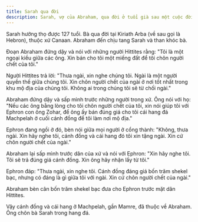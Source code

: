 ```yaml
---
title: Sarah qua đời
description: Sarah, vợ của Abraham, qua đời ở tuổi già sau một cuộc đời đầy biến động và đức tin. Abraham đau buồn, tìm mua mảnh đất để chôn cất Sarah.
---
```


Sarah hưởng thọ được 127 tuổi. Bà qua đời tại Kiriath Arba (về sau gọi là Hebron), thuộc xứ Canaan. Abraham đến chịu tang Sarah và than khóc bà.

Đoạn Abraham đứng dậy và nói với những người Hittites rằng: "Tôi là một ngoại kiều giữa các ông. Xin bán cho tôi một miếng đất để tôi chôn người chết của tôi."

Người Hittites trả lời: "Thưa ngài, xin nghe chúng tôi. Ngài là một người quyền thế giữa chúng tôi. Xin chôn người chết của ngài ở nơi tốt nhất trong khu mộ địa của chúng tôi. Không ai trong chúng tôi sẽ từ chối ngài."

Abraham đứng dậy và sấp mình trước những người trong xứ. Ông nói với họ: "Nếu các ông bằng lòng cho tôi chôn người chết của tôi, xin nói giúp tôi với Ephron con ông Zohar, để ông ấy bán đúng giá cho tôi cái hang đá Machpelah ở cuối cánh đồng để tôi làm nơi mộ địa."

Ephron đang ngồi ở đó, bèn nói giữa mọi người ở cổng thành: "Không, thưa ngài. Xin hãy nghe tôi, cánh đồng và cái hang đó tôi xin tặng ngài. Xin cứ chôn người chết của ngài."

Abraham lại sấp mình trước dân của xứ và nói với Ephron: "Xin hãy nghe tôi. Tôi sẽ trả đúng giá cánh đồng. Xin ông hãy nhận lấy từ tôi."

Ephron đáp: "Thưa ngài, xin nghe tôi. Cánh đồng đáng giá bốn trăm shekel bạc, nhưng có đáng là gì giữa tôi với ngài. Xin cứ chôn người chết của ngài."

Abraham bèn cân bốn trăm shekel bạc đưa cho Ephron trước mặt dân Hittites.

Vậy cánh đồng và cái hang ở Machpelah, gần Mamre, đã thuộc về Abraham. Ông chôn bà Sarah trong hang đá.